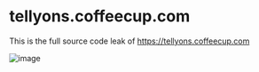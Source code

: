 # tellyons.coffeecup.com
This is the full source code leak of https://tellyons.coffeecup.com

![image](https://cdn.nest.rip/uploads/d1d71a04-9d47-4c6b-86ce-ae799767188e.png)
